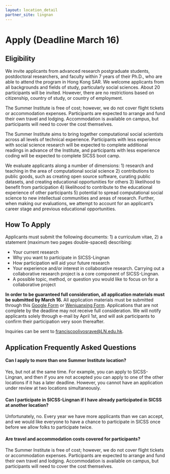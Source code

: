 ```yaml
---
layout: location_detail
partner_site: lingnan
---
```


[//]: # (Update the following info to match your location!)

# Apply (Deadline March 16)

## Eligibility

We invite applicants from advanced research postgraduate students, postdoctoral researchers, and faculty within 7 years of their Ph.D., who are able to attend the program in Hong Kong SAR. We welcome applicants from all backgrounds and fields of study, particularly social sciences. About 20 participants will be invited. However, there are no restrictions based on citizenship, country of study, or country of employment. 

The Summer Institute is free of cost; however, we do not cover flight tickets or accommodation expenses. Participants are expected to arrange and fund their own travel and lodging. Accommodation is available on campus, but participants will need to cover the cost themselves.

The Summer Institute aims to bring together computational social scientists across all levels of technical experience. Participants with less experience with social science research will be expected to complete additional readings in advance of the Institute, and participants with less experience coding will be expected to complete SICSS boot camp.

We evaluate applicants along a number of dimensions: 1) research and teaching in the area of computational social science 2) contributions to public goods, such as creating open source software, curating public datasets, and creating educational opportunities for others 3) likelihood to benefit from participation 4) likelihood to contribute to the educational experience of other participants 5) potential to spread computational social science to new intellectual communities and areas of research. Further, when making our evaluations, we attempt to account for an applicant’s career stage and previous educational opportunities.

## How To Apply

Applicants must submit the following documents: 1) a curriculum vitae, 2) a statement (maximum two pages double-spaced) describing: 

- Your current research
- Why you want to participate in SICSS-Lingnan
- How participation will aid your future research
- Your experience and/or interest in collaborative research. Carrying out a collaborative research project is a core component of SICSS-Lingnan.
- A possible topic, method, or question you would like to focus on for a collaborative project

**In order to be guaranteed full consideration, all application materials must be submitted by March 16.** All application materials must be submitted through this [Google Form](https://docs.google.com/forms/d/e/1FAIpQLSfAmXmM1EOOYJJgu42BxJJZHa5EXTvvLH4ioRhuPaVWz82CwQ/viewform) or [Wenjuanxing Form](https://www.wjx.cn/vm/YETMMXD.aspx#). Applications that are not complete by the deadline may not receive full consideration. We will notify applicants solely through e-mail by April 1st, and will ask participants to confirm their participation very soon thereafter.

Inquiries can be sent to [franciscoolivosrave@LN.edu.hk](franciscoolivosrave@LN.edu.hk).

## Application Frequently Asked Questions

#### Can I apply to more than one Summer Institute location?

Yes, but not at the same time. For example, you can apply to SICSS-Lingnan, and then if you are not accepted you can apply to one of the other locations if it has a later deadline. However, you cannot have an application under review at two locations simultaneously.

#### Can I participate in SICSS-Lingnan if I have already participated in SICSS at another location?

Unfortunately, no. Every year we have more applicants than we can accept, and we would like everyone to have a chance to participate in SICSS once before we allow folks to participate twice.

#### Are travel and accommodation costs covered for participants?

The Summer Institute is free of cost; however, we do not cover flight tickets or accommodation expenses. Participants are expected to arrange and fund their own travel and lodging. Accommodation is available on campus, but participants will need to cover the cost themselves.
